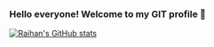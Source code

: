 ### Hello everyone! Welcome to my GIT profile 👋
[![Raihan's GitHub stats](https://github-readme-stats.vercel.app/api?username=raihanuddin561)](https://github.com/anuraghazra/github-readme-stats)
<!--
**raihanuddin561/raihanuddin561** is a ✨ _special_ ✨ repository because its `README.md` (this file) appears on your GitHub profile.

Here are some ideas to get you started:

- 🔭 I’m currently working on ...
- 🌱 I’m currently learning ...
- 👯 I’m looking to collaborate on ...
- 🤔 I’m looking for help with ...
- 💬 Ask me about ...
- 📫 How to reach me: ...
- 😄 Pronouns: ...
- ⚡ Fun fact: ...
-->
